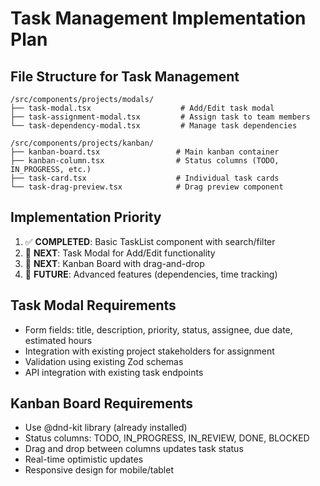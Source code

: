 # Task Management Implementation Plan

## File Structure for Task Management
```
/src/components/projects/modals/
├── task-modal.tsx                    # Add/Edit task modal
├── task-assignment-modal.tsx         # Assign task to team members
└── task-dependency-modal.tsx         # Manage task dependencies

/src/components/projects/kanban/
├── kanban-board.tsx                 # Main kanban container
├── kanban-column.tsx                # Status columns (TODO, IN_PROGRESS, etc.)
├── task-card.tsx                    # Individual task cards
└── task-drag-preview.tsx            # Drag preview component
```

## Implementation Priority
1. ✅ **COMPLETED**: Basic TaskList component with search/filter
2. 🎯 **NEXT**: Task Modal for Add/Edit functionality
3. 🎯 **NEXT**: Kanban Board with drag-and-drop
4. 🔄 **FUTURE**: Advanced features (dependencies, time tracking)

## Task Modal Requirements
- Form fields: title, description, priority, status, assignee, due date, estimated hours
- Integration with existing project stakeholders for assignment
- Validation using existing Zod schemas
- API integration with existing task endpoints

## Kanban Board Requirements  
- Use @dnd-kit library (already installed)
- Status columns: TODO, IN_PROGRESS, IN_REVIEW, DONE, BLOCKED
- Drag and drop between columns updates task status
- Real-time optimistic updates
- Responsive design for mobile/tablet
